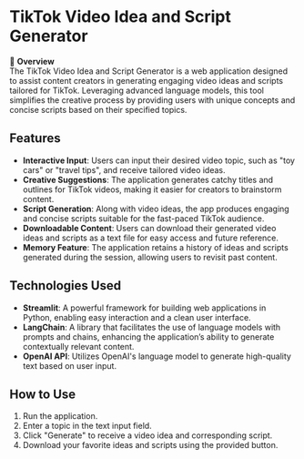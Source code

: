 # TikTok Video Idea and Script Generator

🎥 **Overview**  
The TikTok Video Idea and Script Generator is a web application designed to assist content creators in generating engaging video ideas and scripts tailored for TikTok. Leveraging advanced language models, this tool simplifies the creative process by providing users with unique concepts and concise scripts based on their specified topics.

## Features
- **Interactive Input**: Users can input their desired video topic, such as "toy cars" or "travel tips", and receive tailored video ideas.
- **Creative Suggestions**: The application generates catchy titles and outlines for TikTok videos, making it easier for creators to brainstorm content.
- **Script Generation**: Along with video ideas, the app produces engaging and concise scripts suitable for the fast-paced TikTok audience.
- **Downloadable Content**: Users can download their generated video ideas and scripts as a text file for easy access and future reference.
- **Memory Feature**: The application retains a history of ideas and scripts generated during the session, allowing users to revisit past content.

## Technologies Used
- **Streamlit**: A powerful framework for building web applications in Python, enabling easy interaction and a clean user interface.
- **LangChain**: A library that facilitates the use of language models with prompts and chains, enhancing the application’s ability to generate contextually relevant content.
- **OpenAI API**: Utilizes OpenAI's language model to generate high-quality text based on user input.

## How to Use
1. Run the application.
2. Enter a topic in the text input field.
3. Click "Generate" to receive a video idea and corresponding script.
4. Download your favorite ideas and scripts using the provided button.



